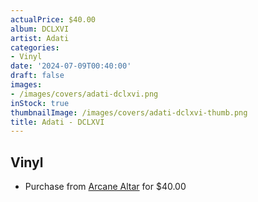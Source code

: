 ```yaml
---
actualPrice: $40.00
album: DCLXVI
artist: Adati
categories:
- Vinyl
date: '2024-07-09T00:40:00'
draft: false
images:
- /images/covers/adati-dclxvi.png
inStock: true
thumbnailImage: /images/covers/adati-dclxvi-thumb.png
title: Adati - DCLXVI
---
```


## Vinyl
* Purchase from [Arcane Altar](https://arcanealtar.bigcartel.com/product/adati-dclxvi-12-lp) for $40.00
